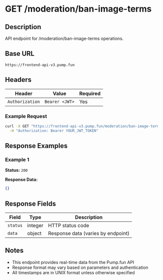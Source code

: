 # GET /moderation/ban-image-terms

## Description
API endpoint for /moderation/ban-image-terms operations.

## Base URL
`https://frontend-api-v3.pump.fun`

## Headers
| Header | Value | Required |
|--------|-------|----------|
| `Authorization` | `Bearer <JWT>` | Yes |

### Example Request
```bash
curl -X GET "https://frontend-api-v3.pump.fun/moderation/ban-image-terms" \
  -H "Authorization: Bearer YOUR_JWT_TOKEN"
```

## Response Examples

### Example 1
**Status:** `200`

**Response Data:**
```json
{}
```

## Response Fields
| Field | Type | Description |
|-------|------|-------------|
| `status` | integer | HTTP status code |
| `data` | object | Response data (varies by endpoint) |

## Notes
- This endpoint provides real-time data from the Pump.fun API
- Response format may vary based on parameters and authentication
- All timestamps are in UNIX format unless otherwise specified
